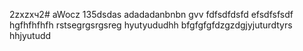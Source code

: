 2zxzxч2# aWocz
135dsdas
adadadanbnbn
gvv
fdfsdfdsfd
efsdfsfsdf
hgfhfhfhfh
rstsegrgsrgsreg
hyutyududhh
bfgfgfgfdzgzdgjyjuturdtyrs
hhjyutudd
